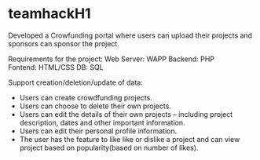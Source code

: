 # teamhackH1
Developed a Crowfunding portal where users can upload their projects and sponsors can sponsor the project.

Requirements for the project:
Web Server: WAPP
Backend: PHP  
Fontend: HTML/CSS
DB: SQL

Support creation/deletion/update of data:
- Users can create crowdfunding projects.
- Users can choose to delete their own projects.
- Users can edit the details of their own projects – including project description,
dates and other important information.
- Users can edit their personal profile information.
- The user has the feature to like like or dislike a project and can view project based on popularity(based on number of likes).

